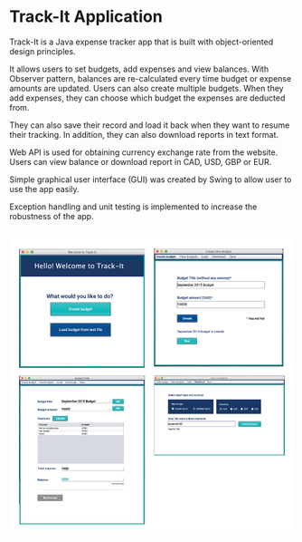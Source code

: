 # Track-It Application
Track-It is a Java expense tracker app that is built with object-oriented design principles.<br/>

It allows users to set budgets, add expenses and view balances. With Observer pattern, balances are re-calculated every time budget or expense amounts are updated. Users can also create multiple budgets. When they add expenses, they can choose which budget the expenses are deducted from.<br/>

They can also save their record and load it back when they want to resume their tracking. In addition, they can also download reports in text format. <br/>

Web API is used for obtaining currency exchange rate from the website. Users can view balance or download report in CAD, USD, GBP or EUR.<br/>

Simple graphical user interface (GUI) was created by Swing to allow user to use the app easily.

Exception handling and unit testing is implemented to increase the robustness of the app.

<br>
<img src="track-it-img.jpg"/>
